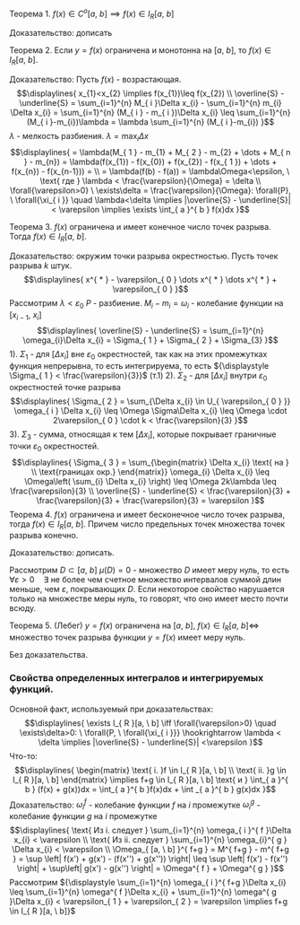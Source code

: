 Теорема 1.
${\displaystyle f(x) \in C^{ o }[a, \ b] \implies f(x) \in I_{ R }[a, \ b]}$

Доказательство:
дописать

Теорема 2.
Если ${\displaystyle y = f(x)}$ ограничена и монотонна на ${\displaystyle [a, \ b]}$, то ${\displaystyle f(x) \in I_{ R }[a, \ b]}$.

Доказательство:
Пусть ${\displaystyle f(x)}$ - возрастающая.
$$\displaylines{
x_{1}<x_{2} \implies f(x_{1})\leq f(x_{2}) \\
\overline{S} - \underline{S} = \sum_{i=1}^{n} M_{ i }\Delta x_{i} - \sum_{i=1}^{n} m_{i} \Delta x_{i} = \sum_{i=1}^{n} (M_{ i } - m_{ i })\Delta x_{i} \leq  \sum_{i=1}^{n} (M_{ i }-m_{i})\lambda = \lambda \sum_{i=1}^{n} (M_{ i }-m_{i})
}$$
${\displaystyle \lambda}$ - мелкость разбиения.
${\displaystyle \lambda = \max_{ i } \Delta x}$
$$\displaylines{
= \lambda(M_{ 1 } - m_{1} + M_{ 2 } - m_{2} + \dots  + M_{ n } - m_{n}) = \lambda(f(x_{1}) - f(x_{0}) + f(x_{2}) - f(x_{ 1 }) + \dots + f(x_{n}) - f(x_{n-1})) = \\
= \lambda(f(b) - f(a)) = \lambda\Omega<\epsilon, \  \text{ где } \lambda < \frac{\varepsilon}{\Omega} = \delta \\
\forall{\varepsilon>0} \ \exists\delta = \frac{\varepsilon}{\Omega}: \forall{P}, \  \forall{\xi_{ i }} \quad \lambda<\delta \implies |\overline{S} - \underline{S}| < \varepsilon \implies  \exists \int_{ a }^{ b } f(x)dx
}$$

Теорема 3.
${\displaystyle f(x)}$ ограничена и имеет конечное число точек разрыва. Тогда ${\displaystyle f(x) \in I_{ R }[a, \ b]}$.

Доказательство: окружим точки разрыва окрестностью. Пусть точек разрыва ${\displaystyle k}$ штук.
$$\displaylines{
x^{ * } - \varepsilon_{ 0 } \dots  x^{ * } \dots  x^{ * } + \varepsilon_{ 0 }
}$$
Рассмотрим ${\displaystyle \lambda < \varepsilon_{0}}$
${\displaystyle  P }$ - разбиение.
${\displaystyle M_{ i } - m_{i} = \omega_{i}}$ - колебание функции на ${\displaystyle [x_{i-1}, \ x_{i}]}$
$$\displaylines{
\overline{S} - \underline{S} = \sum_{i=1}^{n} \omega_{i}\Delta x_{i} = \Sigma_{ 1 } + \Sigma_{ 2 } + \Sigma_{3}
}$$
1). ${\displaystyle \Sigma_{ 1 }}$ - для ${\displaystyle [\Delta x_{i}]}$ вне ${\displaystyle \varepsilon_{ 0 }}$ окрестностей, так как на этих промежутках функция непрерывна, то есть интегрируема, то есть ${\displaystyle \Sigma_{ 1 } < \frac{\varepsilon}{3}}$ (т.1)
2). ${\displaystyle \Sigma_{ 2 }}$ - для ${\displaystyle [\Delta x_{i}]}$ внутри ${\displaystyle \varepsilon_{ 0 }}$ окрестностей точке разрыва
$$\displaylines{
\Sigma_{ 2 } = \sum_{\Delta x_{i} \in  U_{ \varepsilon_{ 0 } }} \omega_{ i } \Delta x_{i} \leq \Omega \Sigma\Delta x_{i}  \leq  \Omega \cdot  2\varepsilon_{ 0 } \cdot  k < \frac{\varepsilon}{3}
}$$
3). ${\displaystyle \Sigma_{ 3 }}$ - сумма, относящая к тем ${\displaystyle [\Delta x_{i}]}$, которые покрывает граничные точки ${\displaystyle \varepsilon_{ 0 }}$ окрестностей.
$$\displaylines{
\Sigma_{ 3 } = \sum_{\begin{matrix}
\Delta x_{i} \text{ на }  \\
\text{границах окр.}
\end{matrix}} \omega_{i} \Delta x_{i} \leq  \Omega\left( \sum_{i} \Delta x_{i}  \right) \leq  \Omega 2k\lambda \leq \frac{\varepsilon}{3} \\
\overline{S} - \underline{S} < \frac{\varepsilon}{3} + \frac{\varepsilon}{3} + \frac{\varepsilon}{3} = \varepsilon
}$$
Теорема 4.
${\displaystyle f(x)}$ ограничена и имеет бесконечное число точек разрыва, тогда ${\displaystyle f(x) \in I_{ R }[a, \ b]}$. Причем число предельных точек множества точек разрыва конечно.

Доказательство:
дописать.

Рассмотрим ${\displaystyle D \subset [a, \ b]}$
$\mu (D) = 0$ -  множество  $D$ имеет меру нуль, то есть ${\displaystyle \forall{\varepsilon>0} \quad \exists}$ не более чем счетное множество интервалов суммой длин меньше, чем ${\displaystyle \varepsilon}$, покрывающих ${\displaystyle D}$.
Если некоторое свойство нарушается только на множестве меры нуль, то говорят, что оно имеет место почти всюду.

Теорема 5. (Лебег)
${\displaystyle y = f(x)}$ ограничена на ${\displaystyle [a, \ b], \  f(x) \in I_{ R }[a, \ b] \iff}$ множество точек разрыва функции ${\displaystyle y = f(x)}$ имеет меру нуль.

Без доказательства.

### Свойства определенных интегралов и интегрируемых функций.
Основной факт, используемый при доказательствах:
$$\displaylines{
\exists I_{ R }[a, \  b] \iff \forall{\varepsilon>0} \quad \exists\delta>0: \ \forall{P, \  \forall{\xi_{ i }}} \hookrightarrow \lambda < \delta \implies |\overline{S} - \underline{S}| <\varepsilon
}$$
Что-то:
$$\displaylines{
\begin{matrix}
\text{ i. }f \in I_{ R }[a, \  b]  \\
\text{ ii. }g \in I_{ R }[a, \  b]
\end{matrix} \implies f+g \in I_{ R }[a, \  b] \text{ и } \int_{ a }^{ b } (f(x) + g(x))dx = \int_{ a }^{ b }f(x)dx + \int _{ a }^{ b } g(x)dx
}$$
Доказательство:
${\displaystyle \omega_{ i }^{ f }}$ - колебание функции ${\displaystyle f}$ на ${\displaystyle i}$ промежутке
${\displaystyle \omega_{ i }^{ g }}$ - колебание функции ${\displaystyle g}$ на ${\displaystyle i}$ промежутке
$$\displaylines{
\text{ Из i. следует } \sum_{i=1}^{n} \omega_{ i }^{ f }\Delta x_{i} < \varepsilon \\
\text{ Из ii. следует } \sum_{i=1}^{n} \omega_{i}^{ g } \Delta x_{i} < \varepsilon \\
\Omega_{ [a, \  b] }^{ f+g } = M^{ f+g } - m^{ f+g } = \sup \left| f(x') + g(x') - (f(x'') + g(x'')) \right| \leq  \sup \left| f(x') - f(x'') \right| + \sup\left| g(x') - g(x'') \right| = \Omega^{ f } + \Omega^{ g }   
}$$
Рассмотрим ${\displaystyle \sum_{i=1}^{n} \omega_{ i }^{ f+g }\Delta x_{i} \leq \sum_{i=1}^{n} \omega^{ f }\Delta x_{i} + \sum_{i=1}^{n} \omega^{ g }\Delta x_{i} < \varepsilon_{ 1 } + \varepsilon_{ 2 } = \varepsilon \implies f+g \in I_{ R }[a, \ b]}$
